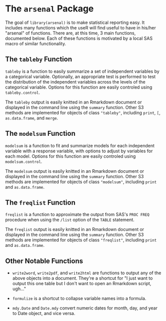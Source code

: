 # The `arsenal` Package

The goal of `library(arsenal)` is to make statistical reporting easy. It includes many functions which the useR will find useful to have
in his/her "arsenal" of functions. There are, at this time, 3 main functions, documented below. Each of these functions is
motivated by a local SAS macro of similar functionality.

## The `tableby` Function

`tableby` is a function to easily summarize a set of independent variables by a categorical variable.
Optionally, an appropriate test is performed to test the distribution of the independent variables across
the levels of the categorical variable. Options for this function are easily controled using `tableby.control`.

The `tableby` output is easily knitted in an Rmarkdown document or displayed in the command line using the `summary` function.
Other S3 methods are implemented for objects of class `"tableby"`, including `print`, `[`, `as.data.frame`, and `merge`.

## The `modelsum` Function

`modelsum` is a function to fit and summarize models for each independent variable with a response variable,
with options to adjust by variables for each model. Options for this function are easily controled using `modelsum.control`.

The `modelsum` output is easily knitted in an Rmarkdown document or displayed in the command line using the `summary` function.
Other S3 methods are implemented for objects of class `"modelsum"`, including `print` and `as.data.frame`.

## The `freqlist` Function

`freqlist` is a function to approximate the output from SAS's `PROC FREQ` procedure when using the `/list` option of the `TABLE` statement.

The `freqlist` output is easily knitted in an Rmarkdown document or displayed in the command line using the `summary` function.
Other S3 methods are implemented for objects of class `"freqlist"`, including `print` and `as.data.frame`.

## Other Notable Functions

* `write2word`, `write2pdf`, and `write2html` are functions to output any of the above objects into a document. They're a shortcut for
  "I just want to output this one table but I don't want to open an Rmarkdown script, ugh..."
  
* `formulize` is a shortcut to collapse variable names into a formula.

* `mdy.Date` and `Date.mdy` convert numeric dates for month, day, and year to Date object, and vice versa.
